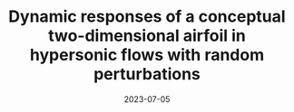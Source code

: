 ---
title: "Dynamic responses of a conceptual two-dimensional airfoil in hypersonic flows with random perturbations"
collection: publications
permalink: /publication/2023-07-05-paper-title-number-20
excerpt: 'Abstract: This paper investigates a conceptual pitch–plunge airfoil in hypersonic flows with both structural and aerodynamic nonlinearity, meanwhile the effects of irregular fluctuations in the flow and external random loads modeled as a Gaussian white noise are considered. The dynamic responses of the airfoil model especially the bifurcation behaviors are analyzed via the harmonic balance method for the deterministic case. We found the airfoil system undergo both subcritical and supercritical Hopf bifurcations. Subsequently, the effects of stochasticity on the dynamical behaviors of the hypersonic airfoil system are explored in the regimes of subcritical and supercritical Hopf bifurcations depending on the system parameters. Several interesting phenomena are triggered under random perturbations such as intermittency and stochastic transition between the low-amplitude oscillation state and the undesirable high-amplitude oscillation state. These dynamics are further characterized via the probability density function and time history. This work will provide new insights into the safety and reliability design of hypersonic aircraft.'
date: 2023-07-05
venue: 'Journal of Fluids and Structures'
paperurl: 'https://doi.org/10.1016/j.jfluidstructs.2023.103920'
citation: 'Guo W, Xu Y, Li Y, et al. Dynamic responses of a conceptual two-dimensional airfoil in hypersonic flows with random perturbations[J]. Journal of Fluids and Structures, 2023, 121: 103920.'
---